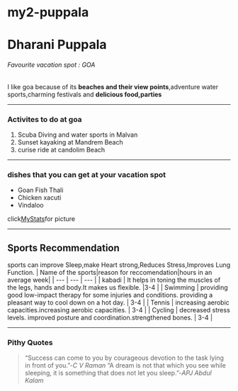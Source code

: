 # my2-puppala
# Dharani Puppala
###### Favourite vacation spot : GOA
I like goa because of its  **beaches and their view points**,adventure water sports,charming festivals and **delicious food,parties**

***

### Activites to do at goa
1. Scuba Diving and water sports in Malvan
2. Sunset kayaking at Mandrem Beach
3. curise ride at candolim Beach

***

### dishes that you can get at your vacation spot
* Goan Fish Thali
* Chicken xacuti
* Vindaloo

click[MyStats](MyStats.md)for picture

***
## Sports Recommendation
sports can improve  Sleep,make Heart strong,Reduces Stress,Improves Lung Function.
| Name of the sports|reason for reccomendation|hours in an average week|
| --- | --- | --- |
| kabadi | It helps in toning the muscles of the legs, hands and body.It makes us flexible. |3-4 |
| Swimming | providing good low-impact therapy for some injuries and conditions. providing a pleasant way to cool down on a hot day. | 3-4 |
| Tennis | increasing aerobic capacities.increasing aerobic capacities. | 3-4 |
| Cycling | decreased stress levels. improved posture and coordination.strengthened bones. | 3-4 |

***

### Pithy Quotes
>“Success can come to you by courageous devotion to the task lying in front of you.”-*C V Raman*
>“A dream is not that which you see while sleeping, it is something that does not let you sleep.”-*APJ Abdul Kalam*


